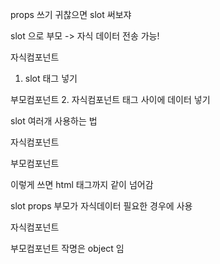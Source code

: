 props 쓰기 귀찮으면 slot 써보쟈


slot 으로 부모 -> 자식 데이터 전송 가능!

자식컴포넌트
1. slot 태그 넣기

부모컴포넌트
2. 자식컴포넌트 태그 사이에 데이터 넣기



slot 여러개 사용하는 법

자식컴포넌트
<slot name="b"></slot>

부모컴포넌트
<template v-slot:b>오잉오잉</template>



<template v-slot:b><span>오잉오잉</span></template>
이렇게 쓰면 html 태그까지 같이 넘어감


slot props
부모가 자식데이터 필요한 경우에 사용

자식컴포넌트
    <slot :msg="msg"></slot>
<script>
export default {
    name: 'FilterBox',
    data(){
        return{
            msg : 'hello',
        }
    },
    props:{
        이미지url : String,
        필터 : String,
    },
}
</script>


부모컴포넌트
<template v-slot:default="작명"><span>{{작명.msg}}</span></template>
작명은 object 임
